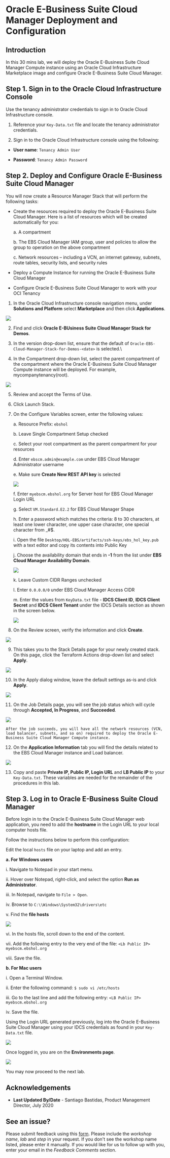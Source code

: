 # Oracle E-Business Suite Cloud Manager Deployment and Configuration

## Introduction
In this 30 mins lab, we will deploy the Oracle E-Business Suite Cloud Manager Compute instance using an Oracle Cloud Infrastructure Marketplace image and configure Oracle E-Business Suite Cloud Manager.

## Step 1. Sign in to the Oracle Cloud Infrastructure Console

Use the tenancy administrator credentials to sign in to Oracle Cloud Infrastructure console.

1. Reference your ``Key-Data.txt`` file and locate the tenancy administrator credentials.

2. Sign in to the Oracle Cloud Infrastructure console using the following:

* **User name**: ``Tenancy Admin User``

* **Password**: ``Tenancy Admin Password``

## Step 2. Deploy and Configure Oracle E-Business Suite Cloud Manager

You will now create a Resource Manager Stack that will perform the following tasks:

* Create the resources required to deploy the Oracle E-Business Suite Cloud Manager. Here is a list of resources which will be created automatically for you:

    a. A compartment

    b. The EBS Cloud Manager IAM group, user and policies to allow the group to operation on the above compartment

    c. Network resources – including a VCN, an internet gateway, subnets, route tables, security lists, and security rules
    
* Deploy a Compute Instance for running the Oracle E-Business Suite Cloud Manager

* Configure Oracle E-Business Suite Cloud Manager to work with your OCI Tenancy

1. In the Oracle Cloud Infrastructure console navigation menu, under **Solutions and Platform** select **Marketplace** and then click **Applications**.

![](./images/findMarketplaceApplication.png " ")

2. Find and click **Oracle E-BUsiness Suite Cloud Manager Stack for Demos**.

3. In the version drop-down list, ensure that the default of ```Oracle-EBS-Cloud-Manager-Stack-for-Demos-<date>``` is selected.\

4. In the Compartment drop-down list, select the parent compartment of the compartment where the Oracle E-Business Suite Cloud Manager Compute instance will be deployed. For example, mycompanytenancy(root).

![](./images/Compartment&Terms.png " ")

5. Review and accept the Terms of Use.

6. Click Launch Stack.

7. On the Configure Variables screen, enter the following values:

    a. Resource Prefix: ``ebshol``

    b. Leave Single Compartment Setup checked

    c. Select your root compartment as the parent compartment for your resources

    d. Enter ``ebscm.admin@example.com`` under EBS Cloud Manager Administrator username

    e. Make sure **Create New REST API key** is selected

    ![](./images/5.png " ")

    f. Enter ``myebscm.ebshol.org`` for Server host for EBS Cloud Manager Login URL

    g. Select ``VM.Standard.E2.2`` for EBS Cloud Manager Shape

    h. Enter a password which matches the criteria: 8 to 30 characters, at least one lower character, one upper case character, one special character from _#$.

    i. Open the file ``Desktop/HOL-EBS/artifacts/ssh-keys/ebs_hol_key.pub`` with a text editor and copy its contents into Public Key

    j. Choose the availability domain that ends in **-1** from the list under **EBS Cloud Manager Availability Domain**.

    ![](./images/6.png " ")

    k. Leave Custom CIDR Ranges unchecked

    l. Enter ``0.0.0.0/0`` under EBS Cloud Manager Access CIDR

    m. Enter the values from ``KeyData.txt`` file - **IDCS Client ID**, **IDCS Client Secret** and **IDCS Client Tenant** under the IDCS Details section as shown       in the screen below.

    ![](./images/7.png " ")

8. On the Review screen, verify the information and click **Create**.

![](./images/8.png " ")

9. This takes you to the Stack Details page for your newly created stack. On this page, click the Terraform Actions drop-down list and select **Apply**.

![](./images/9.png " ")

10. In the Apply dialog window, leave the default settings as-is and click **Apply**.

![](./images/10.png " ")

11. On the Job Details page, you will see the job status which will cycle through **Accepted, In Progress**, and **Succeeded**.

![](./images/11.png " ")

``After the job succeeds, you will have all the network resources (VCN, load balancer, subnets, and so on) required to deploy the Oracle E-Business Suite Cloud Manager Compute instance.``

12. On the **Application Information** tab you will find the details related to the EBS Cloud Manager instance and Load balancer.

![](./images/12.png " ")

13. Copy and paste **Private IP, Public IP, Login URL** and **LB Public IP** to your ``Key-Data.txt``. These variables are needed for the remainder of the procedures in this lab.

## Step 3. Log in to Oracle E-Business Suite Cloud Manager

Before login in to the Oracle E-Business Suite Cloud Manager web application, you need to add the **hostname** in the Login URL to your local computer hosts file. 

Follow the instructions below to perform this configuration:

Edit the local ``hosts`` file on your laptop and add an entry. 

  **a. For Windows users**

   i. Navigate to Notepad in your start menu.
    
   ii. Hover over Notepad, right-click, and select the option **Run as Administrator**.
    
   iii. In Notepad, navigate to ``File > Open``.
    
   iv. Browse to ``C:\\Windows\System32\drivers\etc``
    
   v. Find the **file hosts**

   ![](./images/13.png " ")

   vi. In the hosts file, scroll down to the end of the content.

   vii. Add the following entry to the very end of the file: ``<Lb Public IP> myebscm.ebshol.org``

   viii. Save the file.

 **b. For Mac users**

   i. Open a Terminal Window.

   ii. Enter the following command: ``$ sudo vi /etc/hosts``

   iii. Go to the last line and add the following entry: ``<LB Public IP> myebscm.ebshol.org``

   iv. Save the file.

Using the Login URL generated previously, log into the Oracle E-Business Suite Cloud Manager using your IDCS credentials as found in your ``Key-Data.txt`` file.

![](./images/14.png " ")

Once logged in, you are on the **Environments page**.

![](./images/15.png " ")

You may now proceed to the next lab.

## Acknowledgements

- **Last Updated By/Date** - Santiago Bastidas, Product Management Director, July 2020

## See an issue?
Please submit feedback using this [form](https://apexapps.oracle.com/pls/apex/f?p=133:1:::::P1_FEEDBACK:1). Please include the *workshop name*, *lab* and *step* in your request.  If you don't see the workshop name listed, please enter it manually. If you would like for us to follow up with you, enter your email in the *Feedback Comments* section. 
